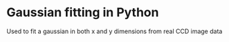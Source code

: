 # Gaussian fitting in Python

Used to fit a gaussian in both x and y dimensions from real CCD image data
